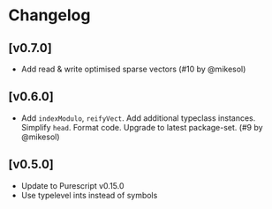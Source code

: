# Changelog

## [v0.7.0]
- Add read & write optimised sparse vectors (#10 by @mikesol)

## [v0.6.0]
- Add `indexModulo`, `reifyVect`. Add additional typeclass instances. Simplify `head`. Format code. Upgrade to latest package-set. (#9 by @mikesol)

## [v0.5.0]

- Update to Purescript v0.15.0
- Use typelevel ints instead of symbols
